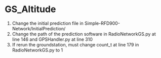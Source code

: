 # GS_Altitude

1. Change the initial prediction file in Simple-RFD900-Network/InitialPrediction/
2. Change the path of the prediction software in RadioNetworkGS.py at line 146 and GPSHandler.py at line 310
3. If rerun the groundstation, must change count_t at line 179 in RadioNetworkGS.py to 1
